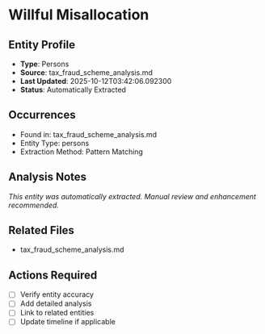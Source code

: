 # Willful Misallocation

## Entity Profile
- **Type**: Persons
- **Source**: tax_fraud_scheme_analysis.md
- **Last Updated**: 2025-10-12T03:42:06.092300
- **Status**: Automatically Extracted

## Occurrences
- Found in: tax_fraud_scheme_analysis.md
- Entity Type: persons
- Extraction Method: Pattern Matching

## Analysis Notes
*This entity was automatically extracted. Manual review and enhancement recommended.*

## Related Files
- tax_fraud_scheme_analysis.md

## Actions Required
- [ ] Verify entity accuracy
- [ ] Add detailed analysis
- [ ] Link to related entities
- [ ] Update timeline if applicable
